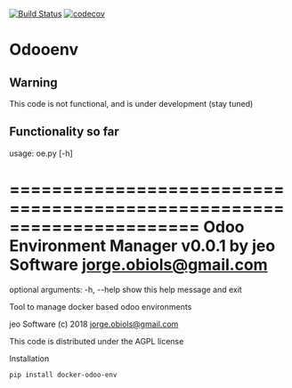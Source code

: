 [![Build Status](https://travis-ci.org/jobiols/docker-odoo-env.svg?branch=master)](https://travis-ci.org/jobiols/docker-odoo-env)
[![codecov](https://codecov.io/gh/jobiols/docker-odoo-env/branch/master/graph/badge.svg)](https://codecov.io/gh/jobiols/docker-odoo-env)

Odooenv
=======

Warning
-------
This code is not functional, and is under development (stay tuned)

Functionality so far
--------------------- 

usage: oe.py [-h]

 ======================================================================
 Odoo Environment Manager v0.0.1 by jeo Software jorge.obiols@gmail.com
 ======================================================================

 optional arguments:
   -h, --help  show this help message and exit



Tool to manage docker based odoo environments

jeo Software (c) 2018 jorge.obiols@gmail.com

This code is distributed under the AGPL license

Installation
 
    pip install docker-odoo-env
